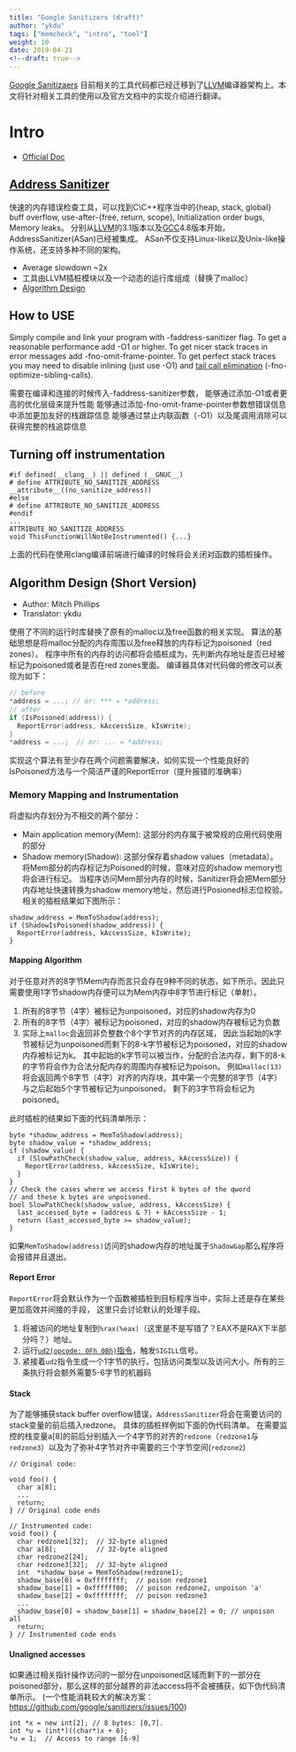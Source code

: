 ```yaml
---
title: "Google Sanitizers (draft)"
author: "ykdu"
tags: ["memcheck", "intro", "tool"]
weight: 10
date: 2019-04-21
<!--draft: true-->
---
```


[Google Sanitizaers](https://github.com/kasicass/blog/blob/master/cpp/2019_02_13_google_sanitizers.md)
目前相关的工具代码都已经迁移到了[LLVM](http://llvm.org)编译器架构上。本文将针对相关工具的使用以及官方文档中的实现介绍进行翻译。

<!--more-->

# Intro

- [Official Doc](https://github.com/google/sanitizers/wiki)

## [Address Sanitizer](https://github.com/google/sanitizers/wiki/AddressSanitizer)

快速的内存错误检查工具，可以找到C\C++程序当中的{heap, stack, global} buff overflow, use-after-{free, return, scope},
Initialization order bugs, Memory leaks。
分别从[LLVM](http://llvm.org/)的3.1版本以及[GCC](http://gcc.gnu.org/)4.8版本开始，
AddressSanitizer(ASan)已经被集成。
ASan不仅支持Linux-like以及Unix-like操作系统，还支持多种不同的架构。

- Average slowdown ~2x
- 工具由LLVM插桩模块以及一个动态的运行库组成（替换了malloc）
- [Algorithm Design](https://github.com/google/sanitizers/wiki/AddressSanitizerAlgorithm)
<!-- - [Comparison with Others](https://github.com/google/sanitizers/wiki/AddressSanitizerComparisonOfMemoryTools) -->

## How to USE

Simply compile and link your program with -faddress-sanitizer flag. 
To get a reasonable performance add -O1 or higher. 
To get nicer stack traces in error messages add -fno-omit-frame-pointer. 
To get perfect stack traces you may need to disable inlining (just use -O1) and [tail call elimination](https://www.geeksforgeeks.org/tail-call-elimination/) (-fno-optimize-sibling-calls).

需要在编译和连接的时候传入-faddress-sanitizer参数，
能够通过添加-O1或者更高的优化层级来提升性能
能够通过添加-fno-omit-frame-pointer参数想错误信息中添加更加友好的栈跟踪信息
能够通过禁止内联函数（-O1）以及尾调用消除可以获得完整的栈追踪信息

## Turning off instrumentation
```
#if defined(__clang__) || defined (__GNUC__)
# define ATTRIBUTE_NO_SANITIZE_ADDRESS __attribute__((no_sanitize_address))
#else
# define ATTRIBUTE_NO_SANITIZE_ADDRESS
#endif
...
ATTRIBUTE_NO_SANITIZE_ADDRESS
void ThisFunctionWillNotBeInstrumented() {...}
```

上面的代码在使用clang编译前端进行编译的时候将会关闭对函数的插桩操作。

## Algorithm Design (Short Version)

* Author: Mitch Phillips 
* Translator: ykdu

使用了不同的运行时库替换了原有的malloc以及free函数的相关实现。
算法的基础思想是将malloc分配的内存周围以及free释放的内存标记为poisoned（red zones）。
程序中所有的内存的访问都将会插桩成为，先判断内存地址是否已经被标记为poisoned或者是否在red zones里面。
编译器具体对代码做的修改可以表现为如下：
```c++
// before
*address = ...; // or: *** = *address;
// after
if (IsPoisoned(address)) {
  ReportError(address, kAccessSize, kIsWrite);
}
*address = ...;  // or: ... = *address;
```
实现这个算法有至少存在两个问题需要解决，如何实现一个性能良好的IsPoisoned方法与一个简洁严谨的ReportError（提升报错的准确率）


### Memory Mapping and Instrumentation

将虚拟内存划分为不相交的两个部分：

* Main application memory(Mem): 这部分的内存属于被常规的应用代码使用的部分
* Shadow memory(Shadow): 这部分保存着shadow values（metadata）。
将Mem部分的内存标记为Poisoned的时候，意味对应的shadow memory也将会进行标记。
当程序访问Mem部分内存的时候，Sanitizer将会把Mem部分内存地址快速转换为shadow memory地址，然后进行Posioned标志位校验。
相关的插桩结果如下图所示：

```
shadow_address = MemToShadow(address);
if (ShadowIsPoisoned(shadow_address)) {
  ReportError(address, kAccessSize, kIsWrite);
}
```

#### Mapping Algorithm

对于任意对齐的8字节Mem内存而言只会存在9种不同的状态，如下所示。因此只需要使用1字节shadow内存便可以为Mem内存中8字节进行标记（单射）。

1. 所有的8字节（4字）被标记为unpoisoned，对应的shadow内存为0
2. 所有的8字节（4字）被标记为poisoned，对应的shadow内存被标记为负数
3. 实际上`malloc`会返回非负整数个8个字节对齐的内存区域，
因此当起始的k字节被标记为unpoisoned而剩下的8-k字节被标记为poisoned，对应的shadow内存被标记为k。
其中起始的k字节可以被当作，分配的合法内存，剩下的8-k的字节将会作为合法分配内存的周围内存被标记为poison。
例如`malloc(13)`将会返回两个8字节（4字）对齐的内存块，其中第一个完整的8字节（4字）与之后起始5个字节被标记为unpoisoned，
剩下的3字节将会标记为poisoned。

此时插桩的结果如下面的代码清单所示：
```
byte *shadow_address = MemToShadow(address);
byte shadow_value = *shadow_address;
if (shadow_value) {
  if (SlowPathCheck(shadow_value, address, kAccessSize)) {
    ReportError(address, kAccessSize, kIsWrite);
  }
}
// Check the cases where we access first k bytes of the qword
// and these k bytes are unpoisoned.
bool SlowPathCheck(shadow_value, address, kAccessSize) {
  last_accessed_byte = (address & 7) + kAccessSize - 1;
  return (last_accessed_byte >= shadow_value);
}
```

如果`MemToShadow(address)`访问的shadow内存的地址属于`ShadowGap`那么程序将会报错并且退出。

#### Report Error

`ReportError`将会默认作为一个函数被插桩到目标程序当中，实际上还是存在某些更加高效并间接的手段，
这里只会讨论默认的处理手段。

1. 将被访问的地址复制到`%rax(%eax)`（这里是不是写错了？EAX不是RAX下半部分吗？）地址。
2. 运行[`ud2(opcode: 0Fh 0Bh)`指令](https://docs.microsoft.com/en-us/cpp/intrinsics/ud2?view=vs-2019)，触发`SIGILL`信号。
3. 紧接着`ud2`指令生成一个1字节的执行，包括访问类型以及访问大小。所有的三条执行将会额外需要5-6字节的机器码



#### Stack

为了能够捕获stack buffer overflow错误，`AddressSanitizer`将会在需要访问的stack变量的前后插入redzone。
具体的插桩样例如下面的伪代码清单。
在需要监控的栈变量a[8]的前后分别插入一个4字节的对齐的`redzone`（`redzone1`与`redzone3`）以及为了弥补4字节对齐中需要的三个字节空间(`redzone2`)

```
// Original code:

void foo() {
  char a[8];
  ...
  return;
} // Original code ends

// Instrumented code:
void foo() {
  char redzone1[32];  // 32-byte aligned
  char a[8];          // 32-byte aligned
  char redzone2[24];
  char redzone3[32];  // 32-byte aligned
  int  *shadow_base = MemToShadow(redzone1);
  shadow_base[0] = 0xffffffff;  // poison redzone1
  shadow_base[1] = 0xffffff00;  // poison redzone2, unpoison 'a'
  shadow_base[2] = 0xffffffff;  // poison redzone3
  ...
  shadow_base[0] = shadow_base[1] = shadow_base[2] = 0; // unpoison all
  return;
} // Instrumented code ends

```


#### Unaligned accesses

如果通过相关指针操作访问的一部分在unpoisoned区域而剩下的一部分在poisoned部分，那么这样的部分越界的非法access将不会被捕获，如下伪代码清单所示。
(一个性能消耗较大的解决方案： https://github.com/google/sanitizers/issues/100)

```
int *x = new int[2]; // 8 bytes: [0,7].
int *u = (int*)((char*)x + 6);
*u = 1;  // Access to range [6-9]
```
